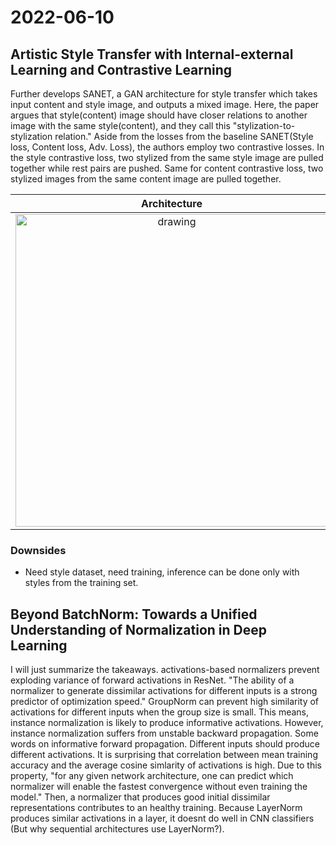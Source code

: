 # 2022-06-10

## Artistic Style Transfer with Internal-external Learning and Contrastive Learning

Further develops SANET, a GAN architecture for style transfer which takes input content and style image, and outputs a mixed image. 
Here, the paper argues that style(content) image should have closer relations to another image with the same style(content), and they call this "stylization-to-stylization relation." 
Aside from the losses from the baseline SANET(Style loss, Content loss, Adv. Loss), the authors employ two contrastive losses.
In the style contrastive loss, two stylized from the same style image are pulled together while rest pairs are pushed. Same for content contrastive loss, two stylized images from the same content image are pulled together.

Architecture             |  Results
:-------------------------:|:-------------------------:
<img src="https://user-images.githubusercontent.com/70194535/172903218-e22cc42b-2522-4d86-b4e7-65a5f1d0aba0.png" alt="drawing" width="500"/>|<img src="https://user-images.githubusercontent.com/70194535/172910387-f251e28e-1c67-4928-9295-440a0c96a7e2.png" alt="drawing" width="400"/>

### Downsides
- Need style dataset, need training, inference can be done only with styles from the training set.

## Beyond BatchNorm: Towards a Unified Understanding of Normalization in Deep Learning

I will just summarize the takeaways. activations-based normalizers prevent exploding variance of forward activations in ResNet.
"The ability of a normalizer to generate dissimilar activations for different inputs is a strong predictor of optimization speed."
GroupNorm can prevent high similarity of activations for different inputs when the group size is small. 
This means, instance normalization is likely to produce informative activations. However, instance normalization suffers from unstable backward propagation.
Some words on informative forward propagation. Different inputs should produce different activations.
It is surprising that correlation between mean training accuracy and the average cosine simlarity of activations is high.
Due to this property, "for any given network architecture, one can predict which normalizer will enable the fastest convergence without even training the model."
Then, a normalizer that produces good initial dissimilar representations contributes to an healthy training.
Because LayerNorm produces similar activations in a layer, it doesnt do well in CNN classifiers
(But why sequential architectures use LayerNorm?).

